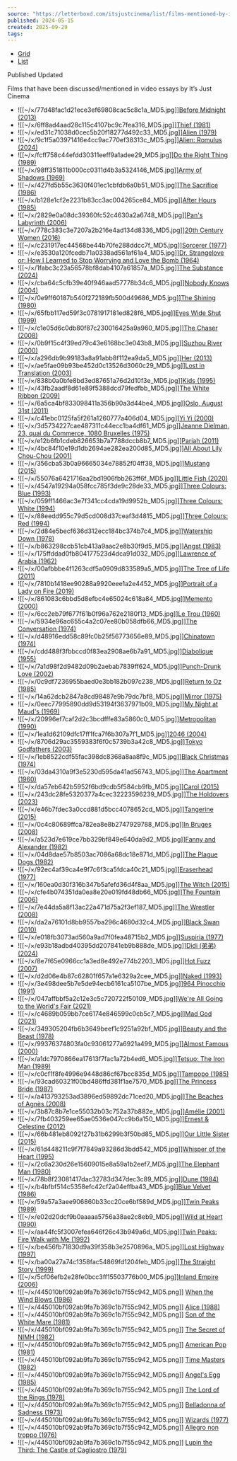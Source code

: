 ```yaml
---
source: "https://letterboxd.com/itsjustcinema/list/films-mentioned-by-its-just-cinema/page/2/"
published: 2024-05-15
created: 2025-09-29
tags:
---
```

- [Grid](https://letterboxd.com/itsjustcinema/list/films-mentioned-by-its-just-cinema/ "Grid view")
- [List](https://letterboxd.com/itsjustcinema/list/films-mentioned-by-its-just-cinema/detail/ "List view")

Published Updated

Films that have been discussed/mentioned in video essays by It’s Just Cinema

- ![[~/×/77d48fac1d21ece3ef69808cac5c8c1a_MD5.jpg]][Before Midnight (2013)](https://letterboxd.com/film/before-midnight/ "Before Midnight (2013) ★★★★★")
- ![[~/×/6ff8ad4aad28c115c4107bc9c7fea316_MD5.jpg]][Thief (1981)](https://letterboxd.com/film/thief/ "Thief (1981) ★★★★")
- ![[~/×/ed31c71038d0cec5b20f18277d492c33_MD5.jpg]][Alien (1979)](https://letterboxd.com/film/alien/ "Alien (1979) ★★★★★")
- ![[~/×/9c1f5a03971416e4cc9ac770ef38313c_MD5.jpg]][Alien: Romulus (2024)](https://letterboxd.com/film/alien-romulus/ "Alien: Romulus (2024) ★★★★")
- ![[~/×/fcff758c44efdd30311eeff9a1adee29_MD5.jpg]][Do the Right Thing (1989)](https://letterboxd.com/film/do-the-right-thing/ "Do the Right Thing (1989) ")
- ![[~/×/98ff351811b000cc0311d4b3a5324146_MD5.jpg]][Army of Shadows (1969)](https://letterboxd.com/film/army-of-shadows/ "Army of Shadows (1969) ")
- ![[~/×/427fd5b55c3630f401ec1cbfdb6a0b51_MD5.jpg]][The Sacrifice (1986)](https://letterboxd.com/film/the-sacrifice/ "The Sacrifice (1986) ")
- ![[~/×/b128e1cf2e2231b83cc3ac004265ce84_MD5.jpg]][After Hours (1985)](https://letterboxd.com/film/after-hours/ "After Hours (1985) ")
- ![[~/×/2829e0a08dc39360fc52c4630a2a6748_MD5.jpg]][Pan's Labyrinth (2006)](https://letterboxd.com/film/pans-labyrinth/ "Pan's Labyrinth (2006) ")
- ![[~/×/778c383c3e7207a2b216e4ad134d8336_MD5.jpg]][20th Century Women (2016)](https://letterboxd.com/film/20th-century-women/ "20th Century Women (2016) ")
- ![[~/×/c231917ec44568be44b70fe288ddcc7f_MD5.jpg]][Sorcerer (1977)](https://letterboxd.com/film/sorcerer/ "Sorcerer (1977) ")
- ![[~/×/e3530a120fcedb71a0338ad561af61a4_MD5.jpg]][Dr. Strangelove or: How I Learned to Stop Worrying and Love the Bomb (1964)](https://letterboxd.com/film/dr-strangelove-or-how-i-learned-to-stop-worrying-and-love-the-bomb/ "Dr. Strangelove or: How I Learned to Stop Worrying and Love the Bomb (1964) ")
- ![[~/×/1fabc3c23a56578bf8dab4107a61857a_MD5.jpg]][The Substance (2024)](https://letterboxd.com/film/the-substance/ "The Substance (2024) ★★★★½")
- ![[~/×/cba64c5cfb39e40f946aad57778b34c6_MD5.jpg]][Nobody Knows (2004)](https://letterboxd.com/film/nobody-knows/ "Nobody Knows (2004) ")
- ![[~/×/0e9ff60187b540f272189fb500d49686_MD5.jpg]][The Shining (1980)](https://letterboxd.com/film/the-shining/ "The Shining (1980) ★★★★★")
- ![[~/×/65fbb117ed59f3c0781917181ed828f6_MD5.jpg]][Eyes Wide Shut (1999)](https://letterboxd.com/film/eyes-wide-shut/ "Eyes Wide Shut (1999) ")
- ![[~/×/c1e05d6c0db80f87c230016425a9a960_MD5.jpg]][The Chaser (2008)](https://letterboxd.com/film/the-chaser/ "The Chaser (2008) ")
- ![[~/×/0b9f15c4f39ed79c43e6168bc3e043b8_MD5.jpg]][Suzhou River (2000)](https://letterboxd.com/film/suzhou-river/ "Suzhou River (2000) ")
- ![[~/×/a296db9b99183a8a91abb8f112ea9da5_MD5.jpg]][Her (2013)](https://letterboxd.com/film/her/ "Her (2013) ★★★★★")
- ![[~/×/ae5fae09b93be452d0c13526d3060c29_MD5.jpg]][Lost in Translation (2003)](https://letterboxd.com/film/lost-in-translation/ "Lost in Translation (2003) ★★★★★")
- ![[~/×/838b0a0bfe8bd3ed87651a76d2d10f3e_MD5.jpg]][Kids (1995)](https://letterboxd.com/film/kids/ "Kids (1995) ")
- ![[~/×/43fb2aadf8d61e89f5388dcd79fedfbb_MD5.jpg]][The White Ribbon (2009)](https://letterboxd.com/film/the-white-ribbon/ "The White Ribbon (2009) ")
- ![[~/×/6a5ca4bf833098411a356b90a3d44be4_MD5.jpg]][Oslo, August 31st (2011)](https://letterboxd.com/film/oslo-august-31st/ "Oslo, August 31st (2011) ")
- ![[~/×/c41ebc0125fa5f261a1260777a406d04_MD5.jpg]][Yi Yi (2000)](https://letterboxd.com/film/yi-yi/ "Yi Yi (2000) ")
- ![[~/×/3d5734227cae487311c44ecc1ba4df61_MD5.jpg]][Jeanne Dielman, 23, quai du Commerce, 1080 Bruxelles (1975)](https://letterboxd.com/film/jeanne-dielman-23-quai-du-commerce-1080-bruxelles/ "Jeanne Dielman, 23, quai du Commerce, 1080 Bruxelles (1975) ")
- ![[~/×/e12b6fb1cdeb826653b7a7788dccb8b7_MD5.jpg]][Pariah (2011)](https://letterboxd.com/film/pariah/ "Pariah (2011) ")
- ![[~/×/4bc84f10e19d1db2694ae282ea200d85_MD5.jpg]][All About Lily Chou-Chou (2001)](https://letterboxd.com/film/all-about-lily-chou-chou/ "All About Lily Chou-Chou (2001) ")
- ![[~/×/356cba53b0a96665034e78852f04ff38_MD5.jpg]][Mustang (2015)](https://letterboxd.com/film/mustang-2015/ "Mustang (2015) ")
- ![[~/×/55076a6421716aa2bd1906fbb263ff6f_MD5.jpg]][Little Fish (2020)](https://letterboxd.com/film/little-fish-2020/ "Little Fish (2020) ")
- ![[~/×/4547a19294a058fcc785f3de9c28de33_MD5.jpg]][Three Colours: Blue (1993)](https://letterboxd.com/film/three-colours-blue/ "Three Colours: Blue (1993) ")
- ![[~/×/059ff1466ac3e7f341cc4cda19d9952b_MD5.jpg]][Three Colours: White (1994)](https://letterboxd.com/film/three-colours-white/ "Three Colours: White (1994) ")
- ![[~/×/88eedd955c79d5cd008d37ceaf3d4815_MD5.jpg]][Three Colours: Red (1994)](https://letterboxd.com/film/three-colours-red/ "Three Colours: Red (1994) ")
- ![[~/×/2d84e5becf636d312ecc184bc374b7c4_MD5.jpg]][Watership Down (1978)](https://letterboxd.com/film/watership-down/ "Watership Down (1978) ")
- ![[~/×/b863298ccb51cb413a9aac2e8b30f9d5_MD5.jpg]][Angst (1983)](https://letterboxd.com/film/angst/ "Angst (1983) ")
- ![[~/×/175ffddad0fb804177523d4dca91d032_MD5.jpg]][Lawrence of Arabia (1962)](https://letterboxd.com/film/lawrence-of-arabia/ "Lawrence of Arabia (1962) ★★★★★")
- ![[~/×/00afbbbe4f1263cdf5a0909d833589a5_MD5.jpg]][The Tree of Life (2011)](https://letterboxd.com/film/the-tree-of-life-2011/ "The Tree of Life (2011) ")
- ![[~/×/7810b1418ee90288a9920eee1a2e4452_MD5.jpg]][Portrait of a Lady on Fire (2019)](https://letterboxd.com/film/portrait-of-a-lady-on-fire/ "Portrait of a Lady on Fire (2019) ")
- ![[~/×/861083c6bbd5d8efbc4e65024c618a84_MD5.jpg]][Memento (2000)](https://letterboxd.com/film/memento/ "Memento (2000) ★★★★★")
- ![[~/×/6cc2eb79f677f61b0f96a762e2180f13_MD5.jpg]][Le Trou (1960)](https://letterboxd.com/film/le-trou/ "Le Trou (1960) ")
- ![[~/×/5934e96ac655c4a2c07ee80b058dfb66_MD5.jpg]][The Conversation (1974)](https://letterboxd.com/film/the-conversation/ "The Conversation (1974) ")
- ![[~/×/d48916edd58c89fc0b25f56773656e89_MD5.jpg]][Chinatown (1974)](https://letterboxd.com/film/chinatown/ "Chinatown (1974) ")
- ![[~/×/cdd488f3fbbccd0f83ea2908ae6b7a91_MD5.jpg]][Diabolique (1955)](https://letterboxd.com/film/diabolique-1955/ "Diabolique (1955) ")
- ![[~/×/7a1d98f2d9482d09b2aebab7839ff624_MD5.jpg]][Punch-Drunk Love (2002)](https://letterboxd.com/film/punch-drunk-love/ "Punch-Drunk Love (2002) ★★★★½")
- ![[~/×/0c9df7236955baed0e3bb182b097c238_MD5.jpg]][Return to Oz (1985)](https://letterboxd.com/film/return-to-oz/ "Return to Oz (1985) ")
- ![[~/×/14a62dcb2847a8cd98487e9b79dc7bf8_MD5.jpg]][Mirror (1975)](https://letterboxd.com/film/mirror/ "Mirror (1975) ")
- ![[~/×/0eec77995890dd9d53194f3637971b09_MD5.jpg]][My Night at Maud's (1969)](https://letterboxd.com/film/my-night-at-mauds/ "My Night at Maud's (1969) ")
- ![[~/×/20996ef7caf2d2c3bcdfffe83a5860c0_MD5.jpg]][Metropolitan (1990)](https://letterboxd.com/film/metropolitan/ "Metropolitan (1990) ")
- ![[~/×/1ea1d62109dfc17ff1fca7f6b307a7f1_MD5.jpg]][2046 (2004)](https://letterboxd.com/film/2046/ "2046 (2004) ")
- ![[~/×/8706d29ac3559383f6f0c5739b3a42c8_MD5.jpg]][Tokyo Godfathers (2003)](https://letterboxd.com/film/tokyo-godfathers/ "Tokyo Godfathers (2003) ")
- ![[~/×/1eb8522cdf55fac398dc8368a8aa8f9c_MD5.jpg]][Black Christmas (1974)](https://letterboxd.com/film/black-christmas/ "Black Christmas (1974) ")
- ![[~/×/03da4310a9f3e5230d595da41ad56743_MD5.jpg]][The Apartment (1960)](https://letterboxd.com/film/the-apartment/ "The Apartment (1960) ")
- ![[~/×/da57eb642b5952f6bd9cdb5f584cb9fb_MD5.jpg]][Carol (2015)](https://letterboxd.com/film/carol-2015/ "Carol (2015) ★★★★½")
- ![[~/×/243dc28fe5320377a4cec32223596239_MD5.jpg]][The Holdovers (2023)](https://letterboxd.com/film/the-holdovers/ "The Holdovers (2023) ★★★★½")
- ![[~/×/e46b7fdec3a0ccd881d5bcc4078652cd_MD5.jpg]][Tangerine (2015)](https://letterboxd.com/film/tangerine/ "Tangerine (2015) ")
- ![[~/×/0c4c80689ffca782ea8e8b2747929788_MD5.jpg]][In Bruges (2008)](https://letterboxd.com/film/in-bruges/ "In Bruges (2008) ★★★★")
- ![[~/×/a523d7e619ce7bb329bf849e640da9d2_MD5.jpg]][Fanny and Alexander (1982)](https://letterboxd.com/film/fanny-and-alexander/ "Fanny and Alexander (1982) ")
- ![[~/×/04d8dae57b8503ac7086a68dc18e871d_MD5.jpg]][The Plague Dogs (1982)](https://letterboxd.com/film/the-plague-dogs/ "The Plague Dogs (1982) ")
- ![[~/×/92ec4af39ca4e9f7c6f3ca5fdca40c21_MD5.jpg]][Eraserhead (1977)](https://letterboxd.com/film/eraserhead/ "Eraserhead (1977) ")
- ![[~/×/160ea0d30f316b347b5afefd36d4f8aa_MD5.jpg]][The Witch (2015)](https://letterboxd.com/film/the-witch-2015/ "The Witch (2015) ★★★★½")
- ![[~/×/cfe4b074351da0ea8e20e019fd48db66_MD5.jpg]][The Fountain (2006)](https://letterboxd.com/film/the-fountain/ "The Fountain (2006) ")
- ![[~/×/7e44da5a8f13ac22a471d75a2f3ef187_MD5.jpg]][The Wrestler (2008)](https://letterboxd.com/film/the-wrestler/ "The Wrestler (2008) ")
- ![[~/×/da2a76101d8bb9557ba296c4680d32c4_MD5.jpg]][Black Swan (2010)](https://letterboxd.com/film/black-swan/ "Black Swan (2010) ★★★★★")
- ![[~/×/e018fb3073ad560a9ad7f0fea48715b2_MD5.jpg]][Suspiria (1977)](https://letterboxd.com/film/suspiria/ "Suspiria (1977) ★★★★")
- ![[~/×/e93b18adbd40395dd207841eb9b888de_MD5.jpg]][Dìdi (弟弟) (2024)](https://letterboxd.com/film/didi-2024/ "Dìdi (弟弟) (2024) ★★★★★")
- ![[~/×/8e7f65e0966cc1a3ed8e492e774b2203_MD5.jpg]][Hot Fuzz (2007)](https://letterboxd.com/film/hot-fuzz/ "Hot Fuzz (2007) ")
- ![[~/×/d2d06e4b87c62801f657a1e6329a2cee_MD5.jpg]][Naked (1993)](https://letterboxd.com/film/naked/ "Naked (1993) ")
- ![[~/×/3e498dee5b7e5de94ecb6161ca5107be_MD5.jpg]][964 Pinocchio (1991)](https://letterboxd.com/film/964-pinocchio/ "964 Pinocchio (1991) ")
- ![[~/×/047affbbf5a2c12e3c5c720722f50109_MD5.jpg]][We're All Going to the World's Fair (2021)](https://letterboxd.com/film/were-all-going-to-the-worlds-fair/ "We're All Going to the World's Fair (2021) ★★★½")
- ![[~/×/c4689b059bb7ce6174e846599c0cb5c7_MD5.jpg]][Mad God (2021)](https://letterboxd.com/film/mad-god/ "Mad God (2021) ")
- ![[~/×/349305204fb6b3649beef1c9251a92bf_MD5.jpg]][Beauty and the Beast (1978)](https://letterboxd.com/film/beauty-and-the-beast-1978/ "Beauty and the Beast (1978) ")
- ![[~/×/99376374803fa0c93061277a6921a499_MD5.jpg]][Almost Famous (2000)](https://letterboxd.com/film/almost-famous/ "Almost Famous (2000) ★★★★★")
- ![[~/×/a1dc7970866ea17613f7fac1a72b4ed6_MD5.jpg]][Tetsuo: The Iron Man (1989)](https://letterboxd.com/film/tetsuo-the-iron-man/ "Tetsuo: The Iron Man (1989) ")
- ![[~/×/c0cf1f8fe4996e9448d86cf67bcc835d_MD5.jpg]][Tampopo (1985)](https://letterboxd.com/film/tampopo/ "Tampopo (1985) ")
- ![[~/×/93cad60321f00bd486ffd381f1ae7570_MD5.jpg]][The Princess Bride (1987)](https://letterboxd.com/film/the-princess-bride/ "The Princess Bride (1987) ★★★★★")
- ![[~/×/a413793253ad3896ed59892dc71ced20_MD5.jpg]][The Beaches of Agnès (2008)](https://letterboxd.com/film/the-beaches-of-agnes/ "The Beaches of Agnès (2008) ")
- ![[~/×/3b87c8b7e1ce55032b03c752a37b882e_MD5.jpg]][Amélie (2001)](https://letterboxd.com/film/amelie/ "Amélie (2001) ★★★★½")
- ![[~/×/7fb403259ee65ae0536e047cc9b6a150_MD5.jpg]][Ernest & Celestine (2012)](https://letterboxd.com/film/ernest-celestine/ "Ernest & Celestine (2012) ")
- ![[~/×/66b481eb8092f27b31b6299b3f50bd85_MD5.jpg]][Our Little Sister (2015)](https://letterboxd.com/film/our-little-sister/ "Our Little Sister (2015) ")
- ![[~/×/61d448211c9f7f7849a93286d3bdd542_MD5.jpg]][Whisper of the Heart (1995)](https://letterboxd.com/film/whisper-of-the-heart/ "Whisper of the Heart (1995) ")
- ![[~/×/2c6a230d26e15609015e8a59a1b2eef7_MD5.jpg]][The Elephant Man (1980)](https://letterboxd.com/film/the-elephant-man/ "The Elephant Man (1980) ")
- ![[~/×/78b8f23081417dac32783d347dec3c89_MD5.jpg]][Dune (1984)](https://letterboxd.com/film/dune/ "Dune (1984) ")
- ![[~/×/b4bfbf514c5358efc42cf2a04effba43_MD5.jpg]][Blue Velvet (1986)](https://letterboxd.com/film/blue-velvet/ "Blue Velvet (1986) ★★★★★")
- ![[~/×/59a57a3aee906860b33cc20ce6bf589d_MD5.jpg]][Twin Peaks (1989)](https://letterboxd.com/film/twin-peaks/ "Twin Peaks (1989) ")
- ![[~/×/e02d20dcf9b0aaaaa5756a38ae2c8eb9_MD5.jpg]][Wild at Heart (1990)](https://letterboxd.com/film/wild-at-heart/ "Wild at Heart (1990) ")
- ![[~/×/aa44fc5f3007efea646f26c43b949a6d_MD5.jpg]][Twin Peaks: Fire Walk with Me (1992)](https://letterboxd.com/film/twin-peaks-fire-walk-with-me/ "Twin Peaks: Fire Walk with Me (1992) ")
- ![[~/×/be456fb71830d9a39f358b3e2570896a_MD5.jpg]][Lost Highway (1997)](https://letterboxd.com/film/lost-highway/ "Lost Highway (1997) ")
- ![[~/×/ba00a27a74c1358fac54869fd1204feb_MD5.jpg]][The Straight Story (1999)](https://letterboxd.com/film/the-straight-story/ "The Straight Story (1999) ")
- ![[~/×/5cf06efb2e28fe0bcc3ff15503776b00_MD5.jpg]][Inland Empire (2006)](https://letterboxd.com/film/inland-empire/ "Inland Empire (2006) ")
- ![[~/×/445010bf092ab9fa7b369c1b7f55c942_MD5.png]] [When the Wind Blows (1986)](https://letterboxd.com/film/when-the-wind-blows/ "When the Wind Blows (1986) ")
- ![[~/×/445010bf092ab9fa7b369c1b7f55c942_MD5.png]] [Alice (1988)](https://letterboxd.com/film/alice-1988/ "Alice (1988) ")
- ![[~/×/445010bf092ab9fa7b369c1b7f55c942_MD5.png]] [Son of the White Mare (1981)](https://letterboxd.com/film/son-of-the-white-mare/ "Son of the White Mare (1981) ")
- ![[~/×/445010bf092ab9fa7b369c1b7f55c942_MD5.png]] [The Secret of NIMH (1982)](https://letterboxd.com/film/the-secret-of-nimh/ "The Secret of NIMH (1982) ")
- ![[~/×/445010bf092ab9fa7b369c1b7f55c942_MD5.png]] [American Pop (1981)](https://letterboxd.com/film/american-pop/ "American Pop (1981) ")
- ![[~/×/445010bf092ab9fa7b369c1b7f55c942_MD5.png]] [Time Masters (1982)](https://letterboxd.com/film/time-masters/ "Time Masters (1982) ")
- ![[~/×/445010bf092ab9fa7b369c1b7f55c942_MD5.png]] [Angel's Egg (1985)](https://letterboxd.com/film/angels-egg/ "Angel's Egg (1985) ")
- ![[~/×/445010bf092ab9fa7b369c1b7f55c942_MD5.png]] [The Lord of the Rings (1978)](https://letterboxd.com/film/the-lord-of-the-rings/ "The Lord of the Rings (1978) ")
- ![[~/×/445010bf092ab9fa7b369c1b7f55c942_MD5.png]] [Belladonna of Sadness (1973)](https://letterboxd.com/film/belladonna-of-sadness/ "Belladonna of Sadness (1973) ")
- ![[~/×/445010bf092ab9fa7b369c1b7f55c942_MD5.png]] [Wizards (1977)](https://letterboxd.com/film/wizards/ "Wizards (1977) ")
- ![[~/×/445010bf092ab9fa7b369c1b7f55c942_MD5.png]] [Allegro non troppo (1976)](https://letterboxd.com/film/allegro-non-troppo/ "Allegro non troppo (1976) ")
- ![[~/×/445010bf092ab9fa7b369c1b7f55c942_MD5.png]] [Lupin the Third: The Castle of Cagliostro (1979)](https://letterboxd.com/film/lupin-the-third-the-castle-of-cagliostro/ "Lupin the Third: The Castle of Cagliostro (1979) ")